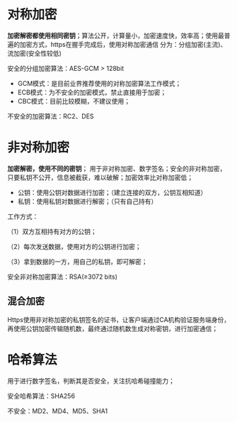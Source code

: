 # 对称加密

**加密解密都使用相同密钥**；算法公开，计算量小，加密速度快，效率高；使用最普遍的加密方式，https在握手完成后，使用对称加密通信
分为：分组加密(主流)、流加密(安全性较低)

安全的分组加密算法：AES-GCM > 128bit 
- GCM模式：是目前业界推荐使用的对称加密算法工作模式；
- ECB模式：为不安全的加密模式，禁止直接用于加密；
- CBC模式：目前比较模糊，不建议使用；

不安全的加密算法：RC2、DES

# 非对称加密

**加密解密，使用不同的密钥**；
用于非对称加密、数字签名；安全的非对称加密，只要私钥不公开，信息被截获，难以破解；加密效率比对称加密低；

- 公钥：使用公钥对数据进行加密；（建立连接的双方，公钥互相知道）
- 私钥：使用私钥对数据进行解密；（只有自己持有）

工作方式：

（1）双方互相持有对方的公钥；

（2）每次发送数据，使用对方的公钥进行加密；

（3）拿到数据的一方，用自己的私钥，即可解密；

  
安全非对称加密算法：RSA(≥3072 bits)


## 混合加密

Https使用非对称加密的私钥签名的证书，让客户端通过CA机构验证服务端身份，再使用公钥加密传输随机数，最终通过随机数生成对称密钥，进行加密通信；


# 哈希算法

用于进行数字签名，判断其是否安全，关注抗哈希碰撞能力；

安全哈希算法：SHA256

不安全：MD2、MD4、MD5、SHA1




